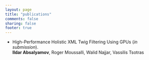 ```yaml
---
layout: page
title: "publications"
comments: false
sharing: false
footer: true
---
```


<!-- My [Google scholar profile](http://scholar.google.com/citations?user=5xoLP9wAAAAJ) -->

* High-Performance Holistic XML Twig Filtering Using GPUs (*in submission*).  
	**Ildar Absalyamov**, Roger Moussalli, Walid Najjar, Vassilis Tsotras 